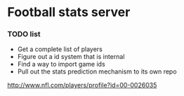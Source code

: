 # Football stats server

### TODO list

* Get a complete list of players
* Figure out a id system that is internal
* Find a way to import game ids
* Pull out the stats prediction mechanism to its own repo

http://www.nfl.com/players/profile?id=00-0026035